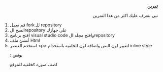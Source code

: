 <p dir="rtl">
<strong><a href="https://github.com/kuwaitcodes/web-hw-4">تمرين </a></strong></p>

</p>
<p>
<p dir="rtl">
نبي نتعرف عليك اكثر من هذا التمرين</p>

</p>
<ol>

<li>
قم بعمل fork للـ repository

<li>انسخ الrepository على جهازك

<li>افتح برنامج visual studio code وافتح مجلد الrepository

<li>أنشئ ملف Html

<li>استخدم العنصر &lt;p> لتغيير لون النص واضافة لون للخلفية باستخدام inline style
<p>
<p dir="rtl">
</p>

</p>
<p>
<p dir="rtl">
<strong>بونص :</strong></p>

</p>
<p>
<p dir="rtl">
اضف صوره كخلفية للموقع</p>

</p>
